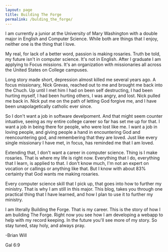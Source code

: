 ```yaml
---
layout: page
title: Building The Forge
permalink: /bulding_the_forge/
---
```


I am currently a junior at the University of Mary Washington with a double major in English and Computer Science. 
    While both are things that I enjoy, neither one is the thing that I love. 

My real, for lack of a better word, passion is making rosaries. Truth be told, my future isn't in computer science. It's not in English. After I graduate I am applying to Focus missions. It's an organization with missionaries all across the United States on College campuses. 

Long story made short, depression almost killed me several years ago. A focus missionary, Nick Grevas, reached out to me and brought me back into the Chuch. Up until I met him I had on been self destructing, I had been hurting myself, I had been hurting others, I was angry, and lost. Nick pulled me back in. Nick put me on the path of letting God forgive me, and I have been unapolagetically catholic ever since. 

So I don't want a job in software develpoment. And that might seem counter intuative, seeing as my entire college career so far has set me up for that. I want a job in being there for people, who were lost like me. I want a job in loving people, and giving people a hand in encountering God and reencountering god, and remembering that they are loved. Just like every single missionary I have met, in focus, has reminded me that I am loved.

Extending that, I don't want a career in computer science. Thing is I make rosaries. That is where my life is right now. Everything that I do, everything that I learn, is applied to that. I don't know much, I'm not an expert on vocation or callings or anything like that. But I know with about 83% certainty that God wants me making rosaries. 

Every computer science skill that I pick up, that goes into how to further my ministry. That is why I am still in this major. This blog, takes you through one practical thing that I have learned, and how I plan to use it to further my ministry. 


I am literally Building the Forge. That is my career. This is the story of how I am building The Forge. Right now you see how I am developing a webapp to help with my record keeping. In the future you'll see more of my story. So stay tuned, stay holy, and always pray. 

-Brian Will

Gal 6:9